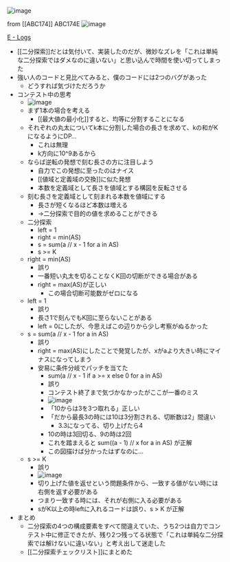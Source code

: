 
![image](https://gyazo.com/d918641f069655a20c15816f05aa0133/thumb/1000)

from [[ABC174]]
ABC174E
![image](https://gyazo.com/1a24dd1ea8f7b2400d189a120215cb44/thumb/1000)

[E - Logs](https://atcoder.jp/contests/abc174/tasks/abc174_e)
- [[二分探索]]だとは気付いて、実装したのだが、微妙なズレを「これは単純な二分探索ではダメなのに違いない」と思い込んで時間を使い切ってしまった
- 強い人のコードと見比べてみると、僕のコードには2つのバグがあった
    - どうすれば気づけただろうか
- コンテスト中の思考
    - ![image](https://gyazo.com/4eb43b6ef20a3f75aa8708896d8b7c2d/thumb/1000)
    - まず1本の場合を考える
        - [[最大値の最小化]]すると、均等に分割することになる
    - それぞれの丸太についてk本に分割した場合の長さを求めて、kの和がKになるようにDP…
        - これは無理
        - k方向に10^9あるから
    - ならば逆転の発想で刻む長さの方に注目しよう
        - 自力でこの発想に至ったのはナイス
        - [[値域と定義域の交換]]に似た発想
        - 本数を定義域として長さを値域とする構図を反転させる
    - 刻む長さを定義域として刻まれる本数を値域にする
        - 長さが短くなるほど本数は増える
        - →二分探索で目的の値を求めることができる
    - 二分探索
        - left = 1
        - right = min(AS)
        - s = sum(a // x - 1 for a in AS)
        - s >= K
    - right = min(AS)
        - 誤り
        - 一番短い丸太を切ることなくK回の切断ができる場合がある
        - right = max(AS)が正しい
            - この場合切断可能数がゼロになる
    - left = 1
        - 誤り
        - 長さ1で刻んでもK回に至らないことがある
        - left = 0にしたが、今思えばこの辺りから少し考察がぬるかった
    - s = sum(a // x - 1 for a in AS)
        - 誤り
        - right = max(AS)にしたことで発覚したが、xがaより大きい時にマイナスになってしまう
        - 安易に条件分岐でパッチを当てた
            - sum(a // x - 1 if a >= x else 0 for a in AS)
            - 誤り
            - コンテスト終了まで気づかなかったがここが一番のミス
            - ![image](https://gyazo.com/9b66f0994c8a6d7bc7e22ed4396fb528/thumb/1000)
            - 「10からは3を3つ取れる」正しい
            - 「だから最長3の時には10は3分割される、切断数は2」間違い
                - 3.3になってる、切り上げたら4
            - 10の時は3回切る、9の時は2回
            - これを踏まえると sum((a - 1) // x for a in AS) が正解
            - この図描けば分かったはずなのに…
    - s >= K
        - 誤り
        - ![image](https://gyazo.com/d918641f069655a20c15816f05aa0133/thumb/1000)
        - 切り上げた値を返せという問題条件から、一致する値がない時には右側を返す必要がある
        - つまり一致する時には、それが右側に入る必要がある
        - sがK以上の時leftに入れるコードは誤り、s > K が正解
- まとめ
    - 二分探索の4つの構成要素をすべて間違えていた、うち2つは自力でコンテスト中に修正できたが、残り2つ残ってる状態で「これは単純な二分探索では解けないに違いない」と考え出して迷走した
    - [[二分探索チェックリスト]]にまとめた
